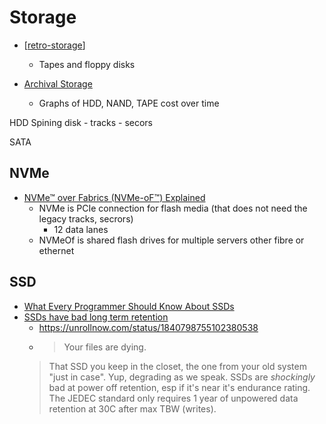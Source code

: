 Storage
=======

* [[retro-storage]]
    * Tapes and floppy disks

* [Archival Storage](https://blog.dshr.org/2025/03/archival-storage.html)
    * Graphs of HDD, NAND, TAPE cost over time

HDD Spining disk - tracks - secors

SATA

NVMe
----

* [NVMe™ over Fabrics (NVMe-oF™) Explained](https://blog.westerndigital.com/nvme-of-explained/)
    * NVMe is PCIe connection for flash media (that does not need the legacy tracks, secrors)
        * 12 data lanes
    * NVMeOf is shared flash drives for multiple servers other fibre or ethernet

SSD
---

* [What Every Programmer Should Know About SSDs ](https://databasearchitects.blogspot.com/2021/06/what-every-programmer-should-know-about.html)
* [SSDs have bad long term retention](https://x.com/lauriewired/status/1840798755102380538)
    * https://unrollnow.com/status/1840798755102380538
    * > Your files are dying.
    > That SSD you keep in the closet, the one from your old system "just in case".  Yup, degrading as we speak.
    > SSDs are *shockingly* bad at power off retention, esp if it's near it's endurance rating.
    > The JEDEC standard only requires 1 year of unpowered data retention at 30C after max TBW (writes).


[//begin]: # "Autogenerated link references for markdown compatibility"
[retro-storage]: retro-storage.md "Retro Storage"
[//end]: # "Autogenerated link references"